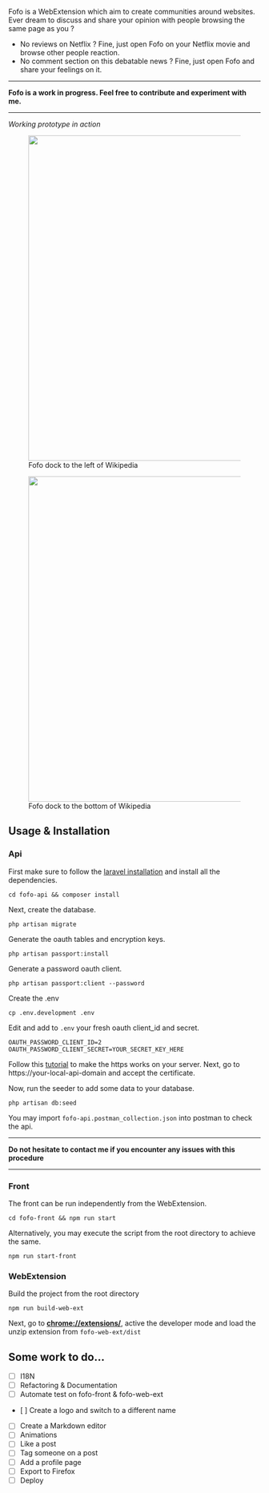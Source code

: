 Fofo is a WebExtension which aim to create communities around websites. Ever dream to discuss and share your opinion with people browsing the same page as you ? 


- No reviews on Netflix ? Fine, just open Fofo on your Netflix movie and browse other people reaction.
- No comment section on this debatable news ? Fine, just open Fofo and share your feelings on it.

---

**Fofo is a work in progress. Feel free to contribute and experiment with me.**

---

*Working prototype in action*

<figure><img src="https://blog.karlidev.fr/images/web-extension/sidebar-panel.png" width="650">
<figcaption>Fofo dock to the left of Wikipedia</figcaption>
</figure>

<figure><img src="https://blog.karlidev.fr/images/web-extension/bottom-panel.png" width="650">
<figcaption>Fofo dock to the bottom of Wikipedia</figcaption>
</figure>

## Usage & Installation

### Api

First make sure to follow the [laravel installation](https://laravel.com/docs/5.6/homestead) and install all the dependencies.

`cd fofo-api && composer install`

Next, create the database.

`php artisan migrate`

Generate the oauth tables and encryption keys.

`php artisan passport:install`

Generate a password oauth client. 

`php artisan passport:client --password`

Create the .env

`cp .env.development .env`

Edit and add to `.env` your fresh oauth client_id and secret.

```
OAUTH_PASSWORD_CLIENT_ID=2
OAUTH_PASSWORD_CLIENT_SECRET=YOUR_SECRET_KEY_HERE
```

Follow this [tutorial](https://medium.com/@adnanxteam/how-to-setup-https-with-laravel-homestead-ad7915470fa8) to make the https works on your server. Next, go to https://your-local-api-domain and accept the certificate.

Now, run the seeder to add some data to your database.

`php artisan db:seed`

You may import `fofo-api.postman_collection.json` into postman to check the api.

---

**Do not hesitate to contact me if you encounter any issues with this procedure**

---

### Front

The front can be run independently from the WebExtension. 

`cd fofo-front && npm run start`

Alternatively, you may execute the script from the root directory to achieve the same.

`npm run start-front`

### WebExtension

Build the project from the root directory

`npm run build-web-ext`

Next, go to **[chrome://extensions/](chrome://extensions/)**, active the developer mode and load the unzip extension from `fofo-web-ext/dist`


## Some work to do...

- [ ] I18N
- [ ] Refactoring & Documentation
- [ ] Automate test on fofo-front & fofo-web-ext
- [ ] Create a logo and switch to a different name
- [ ] Create a Markdown editor
- [ ] Animations
- [ ] Like a post
- [ ] Tag someone on a post
- [ ] Add a profile page   
- [ ] Export to Firefox
- [ ] Deploy
